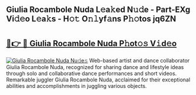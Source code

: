 ## Giulia Rocambole Nuda L𝚎a𝚔ed N𝚞𝚍e - Part-EXg Vi𝚍𝚎o L𝚎a𝚔s - H𝚘𝚝 O𝚗𝚕yf𝚊ns P𝚑𝚘tos jq6ZN

# <h2><a href="http://kfdg71.oniu.top/?m=Giulia+Rocambole+Nuda">🔗👉 🔴 Giulia Rocambole Nuda P𝚑ot𝚘𝚜 V𝚒d𝚎o</a></h2>

[![Giulia Rocambole Nuda Nu𝚍e𝚜](https://i.imgur.com/0qMVB7G.gif)](http://kfdg71.oniu.top/?m=Giulia+Rocambole+Nuda)
Web-based artist and dance collaborator Giulia Rocambole Nuda, recognized for sharing dance and lifestyle ideas through solo and collaborative dance performances and short videos. Remarkable juggler Giulia Rocambole Nuda, acclaimed for their exceptional abilities and accomplishments in juggling various objects.  
